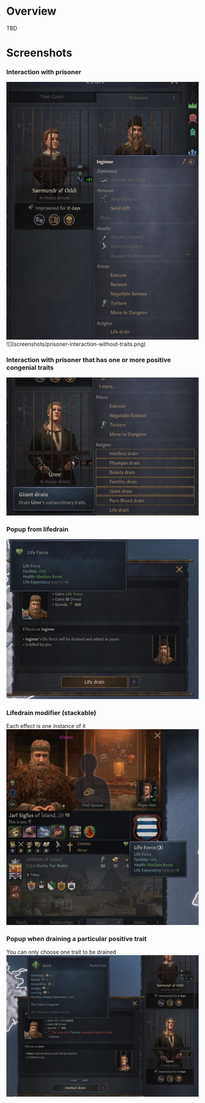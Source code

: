 # Overview
TBD

# Screenshots

### Interaction with prisoner
<img src="screenshots/prisoner-interaction-without-traits.png" width=800 /> 
![](screenshots/prisoner-interaction-without-traits.png)

### Interaction with prisoner that has one or more positive congenial traits
![](screenshots\prisoner-interaction-with-traits.png)

### Popup from lifedrain
![](screenshots\lifedrain-popup.PNG)

### Lifedrain modifier (stackable)
Each effect is one instance of it
![](screenshots\lifedrain-modifier.PNG)

### Popup when draining a particular positive trait
You can only choose one trait to be drained
![](screenshots\trait-drain.png)
